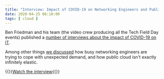 ```yaml
---
title: "Interview: Impact of COVID-19 on Networking Engineers and Public Cloud"
date: 2020-04-25 06:10:00
tags: [ cloud ]
---
```

Ben Friedman and his team (the video crew producing all the Tech Field Day events) published a [number of interviews about the impact of COVID-19 on IT](https://www.youtube.com/channel/UCGKPnrOpo0PqYQLToGWTRUQ). 

Among other things [we discussed](https://www.youtube.com/watch?v=Knz6UAsWR6E) how busy networking engineers are trying to cope with unexpected demand, and how public cloud isn't exactly infinitely elastic.

{{<jump>}}[Watch the interview](https://www.youtube.com/watch?v=Knz6UAsWR6E){{</jump>}}